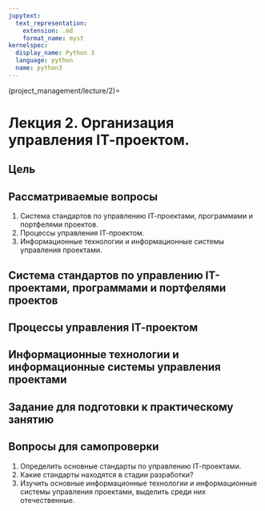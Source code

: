 ```yaml
---
jupytext:
  text_representation:
    extension: .md
    format_name: myst
kernelspec:
  display_name: Python 3
  language: python
  name: python3
---
```


(project_management/lecture/2)=
# Лекция 2. Организация управления IТ-проектом.

## Цель

## Рассматриваемые вопросы
1. Система стандартов по управлению IТ-проектами, программами и портфелями проектов.
2. Процессы управления IТ-проектом.
3.  Информационные технологии и информационные системы управления проектами.

## Система стандартов по управлению IТ-проектами, программами и портфелями проектов

## Процессы управления IТ-проектом

##  Информационные технологии и информационные системы управления проектами

## Задание для подготовки к практическому занятию

## Вопросы для самопроверки
1. Определить основные стандарты по управлению IТ-проектами.
2. Какие стандарты находятся в стадии разработки?
3. Изучить основные информационные технологии и информационные системы управления проектами, выделить среди них отечественные.
